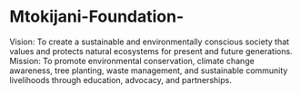 # Mtokijani-Foundation-
 Vision: To create a sustainable and environmentally conscious society that values and protects natural ecosystems for present and future generations. Mission: To promote environmental conservation, climate change awareness, tree planting, waste management, and sustainable community livelihoods through education, advocacy, and partnerships.
